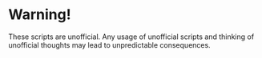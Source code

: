 # Warning!

These scripts are unofficial. Any usage of unofficial scripts and thinking of unofficial thoughts may lead to unpredictable consequences.
